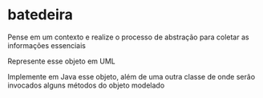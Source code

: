 # batedeira

Pense em um contexto e realize o processo de abstração para coletar as informações essenciais

Represente esse objeto em UML 

Implemente em Java esse objeto, além de uma outra classe de onde serão invocados alguns métodos do objeto modelado
